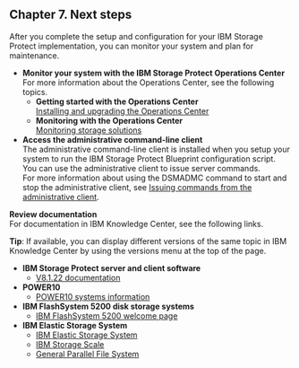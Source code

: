 ## Chapter 7. Next steps

After you complete the setup and configuration for your IBM Storage Protect implementation, you can monitor your system and plan for maintenance.

* **Monitor your system with the IBM Storage Protect Operations Center** </br>For more information about the Operations Center, see the following topics.
  * **Getting started with the Operations Center** </br> [Installing and upgrading the Operations Center](https://www.ibm.com/docs/en/storage-protect/8.1.22?topic=upgrading-installing-operations-center)
  * **Monitoring with the Operations Center** </br>[Monitoring storage solutions](https://www.ibm.com/docs/en/storage-protect/8.1.22?topic=servers-monitoring-storage-solutions)
* **Access the administrative command-line client**</br>The administrative command-line client is installed when you setup your system to run the IBM
Storage Protect Blueprint configuration script. You can use the administrative client to issue server commands. </br> For more information about using the DSMADMC command to start and stop the administrative client, see [Issuing commands from the administrative client](https://www.ibm.com/docs/en/storage-protect/8.1.22?topic=line-issuing-commands-from-administrative-client).

**Review documentation** </br>For documentation in IBM Knowledge Center, see the following links.

**Tip**: If available, you can display different versions of the same topic in IBM Knowledge Center by using the versions menu at the top of the page.
  * **IBM Storage Protect server and client software**
    * [V8.1.22 documentation](https://www.ibm.com/docs/en/storage-protect/8.1.22)
  * **POWER10**
    * [POWER10 systems information](https://www.ibm.com/docs/en/power10)
  * **IBM FlashSystem 5200 disk storage systems**
    * [IBM FlashSystem 5200 welcome page](https://www.ibm.com/docs/en/flashsystem-5x00/8.6.x?topic=flashsystem-5200-5000-860x)
  * **IBM Elastic Storage System**
    * [IBM Elastic Storage System](https://www.ibm.com/docs/en/power9/0009-ESS)
    * [IBM Storage Scale](https://www.ibm.com/docs/en/storage-scale/5.2.0)
    * [General Parallel File System](https://www.ibm.com/docs/en/gpfs)
